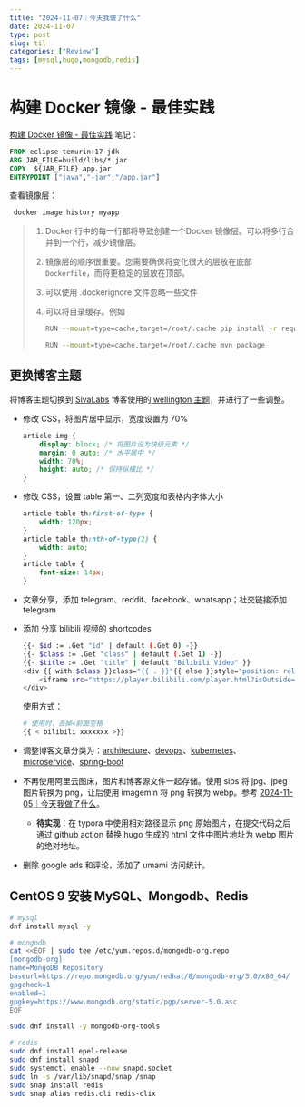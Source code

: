 ```yaml
---
title: "2024-11-07｜今天我做了什么"
date: 2024-11-07
type: post
slug: til
categories: ["Review"]
tags: [mysql,hugo,mongodb,redis]
---
```


# 构建 Docker 镜像 - 最佳实践

[构建 Docker 镜像 - 最佳实践](https://www.marcobehler.com/guides/building-docker-images) 笔记：

```dockerfile
FROM eclipse-temurin:17-jdk
ARG JAR_FILE=build/libs/*.jar
COPY  ${JAR_FILE} app.jar
ENTRYPOINT ["java","-jar","/app.jar"]
```

查看镜像层：

```bash
 docker image history myapp
```

> 1. Docker 行中的每一行都将导致创建一个Docker 镜像层。可以将多行合并到一个行，减少镜像层。
>
> 2. 镜像层的顺序很重要。您需要确保将变化很大的层放在底部`Dockerfile`，而将更稳定的层放在顶部。
>
> 3. 可以使用 .dockerignore 文件忽略一些文件
>
> 4. 可以将目录缓存。例如
>
>    ```bash
>    RUN --mount=type=cache,target=/root/.cache pip install -r requirements.txt
>    
>    RUN --mount=type=cache,target=/root/.cache mvn package
>    ```
>
>    

## 更换博客主题

将博客主题切换到 [SivaLabs](https://www.sivalabs.in/) 博客使用的[ wellington 主题](https://github.com/sivalabs/sivalabs-hugo)，并进行了一些调整。

- 修改 CSS，将图片居中显示，宽度设置为 70%

  ```css
  article img {
      display: block; /* 将图片设为块级元素 */
      margin: 0 auto; /* 水平居中 */
      width: 70%;
      height: auto; /* 保持纵横比 */
  }
  ```

- 修改 CSS，设置 table 第一、二列宽度和表格内字体大小

  ```css
  article table th:first-of-type {
      width: 120px;
  }
  article table th:nth-of-type(2) {
      width: auto;
  }
  article table {
      font-size: 14px;
  }
  ```

- 文章分享，添加 telegram、reddit、facebook、whatsapp；社交链接添加 telegram

- 添加 分享 bilibili 视频的 shortcodes 

  ```bash
  {{- $id := .Get "id" | default (.Get 0) -}}
  {{- $class := .Get "class" | default (.Get 1) -}}
  {{- $title := .Get "title" | default "Bilibili Video" }}
  <div {{ with $class }}class="{{ . }}"{{ else }}style="position: relative; padding-bottom: 56.25%; height: 0; overflow: hidden;"{{ end }}>
      <iframe src="https://player.bilibili.com/player.html?isOutside=true&autoplay=0&bvid={{ $id }}" {{ if not $class }}style="position: absolute; top: 0; left: 0; width: 100%; height: 100%; border:0;"{{ end }} allowfullscreen="true" title="{{ $title }}"></iframe>
  </div>
  ```

  使用方式：

  ```bash
  # 使用时，去掉<前面空格
  {{ < bilibili xxxxxxx >}}
  ```

- 调整博客文章分类为：[architecture](/categories/architecture/)、[devops](/categories/devops/)、[kubernetes](/categories/kubernetes/)、[microservice](/categories/microservice/)、[spring-boot](/categories/spring-boot/)

- 不再使用阿里云图床，图片和博客源文件一起存储。使用 sips 将 jpg、jpeg 图片转换为 png，让后使用 imagemin 将 png 转换为 webp。参考 [2024-11-05｜今天我做了什么](/posts/2024/11/05/til/)。

  - **待实现**：在 typora 中使用相对路径显示 png 原始图片，在提交代码之后通过 github action 替换 hugo 生成的 html 文件中图片地址为 webp 图片的绝对地址。

- 删除 google ads 和评论，添加了 umami 访问统计。

## CentOS 9 安装 MySQL、Mongodb、Redis

```bash
# mysql
dnf install mysql -y

# mongodb
cat <<EOF | sudo tee /etc/yum.repos.d/mongodb-org.repo
[mongodb-org]
name=MongoDB Repository
baseurl=https://repo.mongodb.org/yum/redhat/8/mongodb-org/5.0/x86_64/
gpgcheck=1
enabled=1
gpgkey=https://www.mongodb.org/static/pgp/server-5.0.asc
EOF

sudo dnf install -y mongodb-org-tools

# redis
sudo dnf install epel-release
sudo dnf install snapd
sudo systemctl enable --now snapd.socket
sudo ln -s /var/lib/snapd/snap /snap
sudo snap install redis
sudo snap alias redis.cli redis-clix
```

